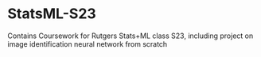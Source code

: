 # StatsML-S23
Contains Coursework for Rutgers Stats+ML class S23, including project on image identification neural network from scratch
